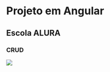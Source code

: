# Projeto em Angular
## Escola ALURA
### CRUD

![](https://github.com/soareslil/angular-crud-alura14/blob/main/Memoteca.gif)
